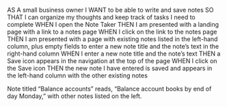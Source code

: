 AS A small business owner I WANT to be able to write and save notes SO THAT I can organize my thoughts and keep track of tasks I need to complete
WHEN I open the Note Taker THEN I am presented with a landing page with a link to a notes page
WHEN I click on the link to the notes page THEN I am presented with a page with existing notes listed in the left-hand column, plus empty fields to enter a new note title and the note’s text in the right-hand column WHEN I enter a new note title and the note’s text THEN a Save icon appears in the navigation at the top of the page WHEN I click on the Save icon THEN the new note I have entered is saved and appears in the left-hand column with the other existing notes



Note titled “Balance accounts” reads, “Balance account books by end of day Monday,” with other notes listed on the left.




